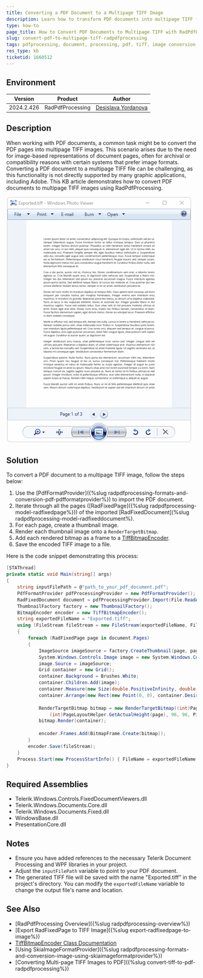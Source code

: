 ```yaml
---
title: Converting a PDF Document to a Multipage TIFF Image
description: Learn how to transform PDF documents into multipage TIFF files using RadPdfProcessing from the Document Processing library.
type: how-to
page_title: How to Convert PDF Documents to Multipage TIFF with RadPdfProcessing
slug: convert-pdf-to-multipage-tiff-radpdfprocessing
tags: pdfprocessing, document, processing, pdf, tiff, image conversion, multipage
res_type: kb
ticketid: 1660512
---
```


## Environment

| Version | Product | Author | 
| --- | --- | ---- | 
| 2024.2.426| RadPdfProcessing |[Desislava Yordanova](https://www.telerik.com/blogs/author/desislava-yordanova)| 

## Description

When working with PDF documents, a common task might be to convert the PDF pages into multipage TIFF images. This scenario arises due to the need for image-based representations of document pages, often for archival or compatibility reasons with certain systems that prefer image formats. Converting a PDF document to a multipage TIFF file can be challenging, as this functionality is not directly supported by many graphic applications, including Adobe. This KB article demonstrates how to convert PDF documents to multipage TIFF images using RadPdfProcessing.

![Convert PDF to Multipage TIFF](images/pdf-to-multiple-page-tiff.gif)  

## Solution

To convert a PDF document to a multipage TIFF image, follow the steps below:

1. Use the [PdfFormatProvider]({%slug radpdfprocessing-formats-and-conversion-pdf-pdfformatprovider%}) to import the PDF document.
2. Iterate through all the pages ([RadFixedPage]({%slug radpdfprocessing-model-radfixedpage%})) of the imported [RadFixedDocument](%slug radpdfprocessing-model-radfixeddocument%).
3. For each page, create a thumbnail image.
4. Render each thumbnail image onto a `RenderTargetBitmap`.
5. Add each rendered bitmap as a frame to a [TiffBitmapEncoder](https://learn.microsoft.com/en-us/dotnet/api/system.windows.media.imaging.tiffbitmapencoder?view=windowsdesktop-8.0).
6. Save the encoded TIFF image to a file.

Here is the code snippet demonstrating this process:

```csharp
[STAThread]
private static void Main(string[] args)
{
    string inputFilePath = @"path_to_your_pdf_document.pdf";
    PdfFormatProvider pdfProcessingProvider = new PdfFormatProvider();
    RadFixedDocument document = pdfProcessingProvider.Import(File.ReadAllBytes(inputFilePath));
    ThumbnailFactory factory = new ThumbnailFactory();
    BitmapEncoder encoder = new TiffBitmapEncoder();
    string exportedFileName = "Exported.tiff";
    using (FileStream fileStream = new FileStream(exportedFileName, FileMode.Create))
    {
        foreach (RadFixedPage page in document.Pages)
        {
            ImageSource imageSource = factory.CreateThumbnail(page, page.Size);
            System.Windows.Controls.Image image = new System.Windows.Controls.Image();
            image.Source = imageSource;
            Grid container = new Grid();
            container.Background = Brushes.White;
            container.Children.Add(image);
            container.Measure(new Size(double.PositiveInfinity, double.PositiveInfinity));
            container.Arrange(new Rect(new Point(0, 0), container.DesiredSize));

            RenderTargetBitmap bitmap = new RenderTargetBitmap((int)PageLayoutHelper.GetActualWidth(page), 
                (int)PageLayoutHelper.GetActualHeight(page), 96, 96, PixelFormats.Pbgra32);
            bitmap.Render(container);

            encoder.Frames.Add(BitmapFrame.Create(bitmap));
        }
        encoder.Save(fileStream);
    }
    Process.Start(new ProcessStartInfo() { FileName = exportedFileName, UseShellExecute = true });
}
```

## Required Assemblies

* Telerik.Windows.Controls.FixedDocumentViewers.dll
* Telerik.Windows.Documents.Core.dll
* Telerik.Windows.Documents.Fixed.dll
* WindowsBase.dll
* PresentationCore.dll

## Notes

- Ensure you have added references to the necessary Telerik Document Processing and WPF libraries in your project.
- Adjust the `inputFilePath` variable to point to your PDF document.
- The generated TIFF file will be saved with the name "Exported.tiff" in the project's directory. You can modify the `exportedFileName` variable to change the output file's name and location.

## See Also

- [RadPdfProcessing Overview]({%slug radpdfprocessing-overview%})
- [Export RadFixedPage to TIFF Image]({%slug export-radfixedpage-to-image%})
- [TiffBitmapEncoder Class Documentation](https://docs.microsoft.com/en-us/dotnet/api/system.windows.media.imaging.tiffbitmapencoder)
- [Using SkiaImageFormatProvider]({%slug radpdfprocessing-formats-and-conversion-image-using-skiaimageformatprovider%})
- [Converting Multi-page TIFF Images to PDF]({%slug convert-tiff-to-pdf-radpdfprocessing%})
